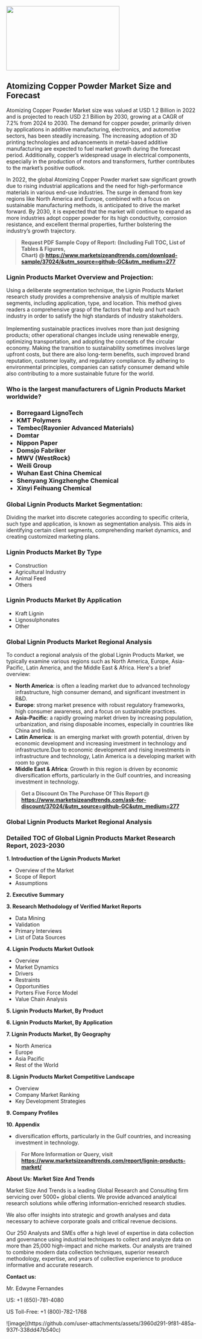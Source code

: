 <p><img class="alignnone size-medium wp-image-20088" src="https://ffe5etoiles.com/wp-content/uploads/2024/12/MST1-300x171.png" alt="" width="300" height="171" /></p><h2>Atomizing Copper Powder Market Size and Forecast</h2><p>Atomizing Copper Powder Market size was valued at USD 1.2 Billion in 2022 and is projected to reach USD 2.1 Billion by 2030, growing at a CAGR of 7.2% from 2024 to 2030. The demand for copper powder, primarily driven by applications in additive manufacturing, electronics, and automotive sectors, has been steadily increasing. The increasing adoption of 3D printing technologies and advancements in metal-based additive manufacturing are expected to fuel market growth during the forecast period. Additionally, copper’s widespread usage in electrical components, especially in the production of motors and transformers, further contributes to the market’s positive outlook.</p><p>In 2022, the global Atomizing Copper Powder market saw significant growth due to rising industrial applications and the need for high-performance materials in various end-use industries. The surge in demand from key regions like North America and Europe, combined with a focus on sustainable manufacturing methods, is anticipated to drive the market forward. By 2030, it is expected that the market will continue to expand as more industries adopt copper powder for its high conductivity, corrosion resistance, and excellent thermal properties, further bolstering the industry’s growth trajectory.</p></p><blockquote id="" class=""><strong>Request PDF Sample Copy of Report: (Including Full TOC, List of Tables &amp; Figures, Chart)&nbsp;@&nbsp;<strong><a href="https://www.marketsizeandtrends.com/download-sample/37024/&utm_source=github-GC&utm_medium=277" target="_blank">https://www.marketsizeandtrends.com/download-sample/37024/&utm_source=github-GC&utm_medium=277</a></strong></strong></blockquote><h3 id="" class="">Lignin Products Market&nbsp;Overview and Projection:</h3><p id="" class="">Using a deliberate segmentation technique, the Lignin Products Market research study provides a comprehensive analysis of multiple market segments, including application, type, and location. This method gives readers a comprehensive grasp of the factors that help and hurt each industry in order to satisfy the high standards of industry stakeholders. <br /> <br />Implementing sustainable practices involves more than just designing products; other operational changes include using renewable energy, optimizing transportation, and adopting the concepts of the circular economy. Making the transition to sustainability sometimes involves large upfront costs, but there are also long-term benefits, such improved brand reputation, customer loyalty, and regulatory compliance. By adhering to environmental principles, companies can satisfy consumer demand while also contributing to a more sustainable future for the world.</p><h3 id="" class="">Who is the largest manufacturers of&nbsp;Lignin Products Market worldwide?</h3><h3 class=""><p><ul><li>Borregaard LignoTech </li><li> KMT Polymers </li><li> Tembec(Rayonier Advanced Materials) </li><li> Domtar </li><li> Nippon Paper </li><li> Domsjo Fabriker </li><li> MWV (WestRock) </li><li> Weili Group </li><li> Wuhan East China Chemical </li><li> Shenyang Xingzhenghe Chemical </li><li> Xinyi Feihuang Chemical</li></ul></p></h3><h3 id="" class="">Global&nbsp;Lignin Products Market Segmentation:</h3><p id="" class="">Dividing the market into discrete categories according to specific criteria, such type and application, is known as segmentation analysis. This aids in identifying certain client segments, comprehending market dynamics, and creating customized marketing plans.</p><h3 id="" class="">Lignin Products Market&nbsp;By Type</h3><p><p><ul><li>Construction </li><li> Agricultural Industry </li><li> Animal Feed </li><li> Others</p></li></ul></p></p><h3 id="" class="">Lignin Products Market&nbsp;By Application</h3><p class=""><p><ul><li>Kraft Lignin </li><li> Lignosulphonates </li><li> Other</li></ul></p></p><h3 id="" class="">Global Lignin Products Market Regional Analysis</h3><p id="" class="">To conduct a regional analysis of the global Lignin Products Market, we typically examine various regions such as North America, Europe, Asia-Pacific, Latin America, and the Middle East &amp; Africa. Here's a brief overview:</p><ul><li><strong>North America</strong>: is often a leading market due to advanced technology infrastructure, high consumer demand, and significant investment in R&amp;D.</li><li><strong>Europe</strong>: strong market presence with robust regulatory frameworks, high consumer awareness, and a focus on sustainable practices.</li><li><strong>Asia-Pacific</strong>: a rapidly growing market driven by increasing population, urbanization, and rising disposable incomes, especially in countries like China and India.</li><li><strong>Latin America</strong>: is an emerging market with growth potential, driven by economic development and increasing investment in technology and infrastructure.Due to economic development and rising investments in infrastructure and technology, Latin America is a developing market with room to grow.</li><li><strong>Middle East &amp; Africa</strong>: Growth in this region is driven by economic diversification efforts, particularly in the Gulf countries, and increasing investment in technology.</li></ul><blockquote id="" class=""><strong>Get a Discount On The Purchase Of This Report @ <strong><a href="https://www.marketsizeandtrends.com/ask-for-discount/37024/&utm_source=github-GC&utm_medium=277" target="_blank">https://www.marketsizeandtrends.com/ask-for-discount/37024/&utm_source=github-GC&utm_medium=277</a></strong></strong></blockquote><h3 id="" class="">Global Lignin Products Market Regional Analysis</h3><h3 id="" class="">Detailed TOC of Global Lignin Products Market Research Report, 2023-2030</h3><p id="" class=""><strong>1. Introduction of the Lignin Products Market</strong></p><ul><li>Overview of the Market</li><li>Scope of Report</li><li>Assumptions</li></ul><p id="" class=""><strong>2. Executive Summary</strong></p><p id="" class=""><strong>3. Research Methodology of Verified Market Reports</strong></p><ul><li>Data Mining</li><li>Validation</li><li>Primary Interviews</li><li>List of Data Sources</li></ul><p id="" class=""><strong>4. Lignin Products Market Outlook</strong></p><ul><li>Overview</li><li>Market Dynamics</li><li>Drivers</li><li>Restraints</li><li>Opportunities</li><li>Porters Five Force Model</li><li>Value Chain Analysis</li></ul><p id="" class=""><strong>5. Lignin Products Market, By Product</strong></p><p id="" class=""><strong>6. Lignin Products Market, By Application</strong></p><p id="" class=""><strong>7. Lignin Products Market, By Geography</strong></p><ul><li>North America</li><li>Europe</li><li>Asia Pacific</li><li>Rest of the World</li></ul><p id="" class=""><strong>8. Lignin Products Market Competitive Landscape</strong></p><ul><li>Overview</li><li>Company Market Ranking</li><li>Key Development Strategies</li></ul><p id="" class=""><strong>9. Company Profiles</strong></p><p id="" class=""><strong>10. Appendix</strong></p><ul><li>diversification efforts, particularly in the Gulf countries, and increasing investment in technology.</li></ul><blockquote id="" class=""><strong>For More Information or Query, visit <strong><strong><a href="https://www.marketsizeandtrends.com/report/lignin-products-market/" target="_blank">https://www.marketsizeandtrends.com/report/lignin-products-market/</a></strong></strong></strong></blockquote><p id="" class=""><strong>About Us: Market Size And Trends</strong></p><p id="" class="">Market Size And Trends is a leading Global Research and Consulting firm servicing over 5000+ global clients. We provide advanced analytical research solutions while offering information-enriched research studies.</p><p id="" class="">We also offer insights into strategic and growth analyses and data necessary to achieve corporate goals and critical revenue decisions.</p><p id="" class="">Our 250 Analysts and SMEs offer a high level of expertise in data collection and governance using industrial techniques to collect and analyze data on more than 25,000 high-impact and niche markets. Our analysts are trained to combine modern data collection techniques, superior research methodology, expertise, and years of collective experience to produce informative and accurate research.</p><p id="" class=""><strong>Contact us:</strong></p><p id="" class="">Mr. Edwyne Fernandes</p><p id="" class="">US: +1 (650)-781-4080</p><p id="" class="">US Toll-Free: +1 (800)-782-1768</p>
![image](https://github.com/user-attachments/assets/3960d291-9f81-485a-937f-338dd47b540c)
